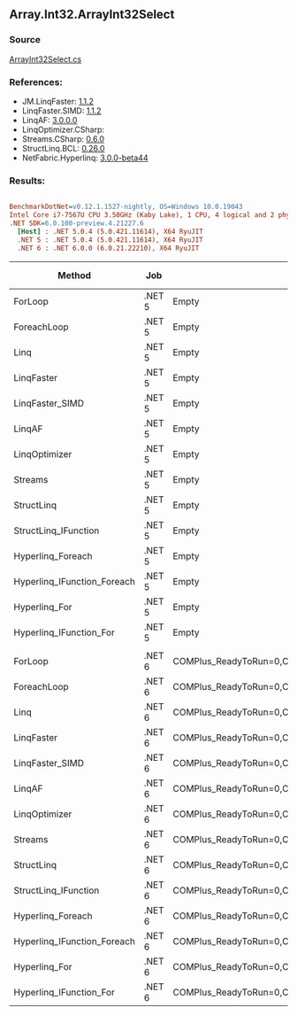 ﻿## Array.Int32.ArrayInt32Select

### Source
[ArrayInt32Select.cs](../LinqBenchmarks/Array/Int32/ArrayInt32Select.cs)

### References:
- JM.LinqFaster: [1.1.2](https://www.nuget.org/packages/JM.LinqFaster/1.1.2)
- LinqFaster.SIMD: [1.1.2](https://www.nuget.org/packages/LinqFaster.SIMD/1.0.3)
- LinqAF: [3.0.0.0](https://www.nuget.org/packages/LinqAF/3.0.0.0)
- LinqOptimizer.CSharp: [](https://www.nuget.org/packages/LinqOptimizer.CSharp/)
- Streams.CSharp: [0.6.0](https://www.nuget.org/packages/Streams.CSharp/0.6.0)
- StructLinq.BCL: [0.26.0](https://www.nuget.org/packages/StructLinq/0.26.0)
- NetFabric.Hyperlinq: [3.0.0-beta44](https://www.nuget.org/packages/NetFabric.Hyperlinq/3.0.0-beta44)

### Results:
``` ini

BenchmarkDotNet=v0.12.1.1527-nightly, OS=Windows 10.0.19043
Intel Core i7-7567U CPU 3.50GHz (Kaby Lake), 1 CPU, 4 logical and 2 physical cores
.NET SDK=6.0.100-preview.4.21227.6
  [Host] : .NET 5.0.4 (5.0.421.11614), X64 RyuJIT
  .NET 5 : .NET 5.0.4 (5.0.421.11614), X64 RyuJIT
  .NET 6 : .NET 6.0.0 (6.0.21.22210), X64 RyuJIT


```
|                      Method |    Job |                                                   EnvironmentVariables |  Runtime | Count |          Mean |         Error |        StdDev |        Median |    Ratio | RatioSD |   Gen 0 | Gen 1 | Gen 2 | Allocated |
|---------------------------- |------- |----------------------------------------------------------------------- |--------- |------ |--------------:|--------------:|--------------:|--------------:|---------:|--------:|--------:|------:|------:|----------:|
|                     ForLoop | .NET 5 |                                                                  Empty | .NET 5.0 |   100 |      55.87 ns |      0.204 ns |      0.170 ns |      55.82 ns |     1.00 |    0.00 |       - |     - |     - |         - |
|                 ForeachLoop | .NET 5 |                                                                  Empty | .NET 5.0 |   100 |      55.96 ns |      0.312 ns |      0.260 ns |      55.96 ns |     1.00 |    0.00 |       - |     - |     - |         - |
|                        Linq | .NET 5 |                                                                  Empty | .NET 5.0 |   100 |     646.59 ns |      2.464 ns |      2.184 ns |     646.64 ns |    11.58 |    0.06 |  0.0229 |     - |     - |      48 B |
|                  LinqFaster | .NET 5 |                                                                  Empty | .NET 5.0 |   100 |     241.78 ns |      1.440 ns |      1.347 ns |     241.23 ns |     4.33 |    0.02 |  0.2027 |     - |     - |     424 B |
|             LinqFaster_SIMD | .NET 5 |                                                                  Empty | .NET 5.0 |   100 |     109.49 ns |      0.593 ns |      0.495 ns |     109.39 ns |     1.96 |    0.01 |  0.2027 |     - |     - |     424 B |
|                      LinqAF | .NET 5 |                                                                  Empty | .NET 5.0 |   100 |     419.55 ns |      1.153 ns |      1.078 ns |     419.62 ns |     7.51 |    0.03 |       - |     - |     - |         - |
|               LinqOptimizer | .NET 5 |                                                                  Empty | .NET 5.0 |   100 |  36,214.98 ns |    288.989 ns |    270.321 ns |  36,101.06 ns |   647.67 |    5.47 | 13.1226 |     - |     - |  27,516 B |
|                     Streams | .NET 5 |                                                                  Empty | .NET 5.0 |   100 |   1,540.68 ns |      6.648 ns |      5.190 ns |   1,539.91 ns |    27.57 |    0.12 |  0.2785 |     - |     - |     584 B |
|                  StructLinq | .NET 5 |                                                                  Empty | .NET 5.0 |   100 |     234.01 ns |      0.925 ns |      0.865 ns |     233.92 ns |     4.19 |    0.02 |  0.0153 |     - |     - |      32 B |
|        StructLinq_IFunction | .NET 5 |                                                                  Empty | .NET 5.0 |   100 |     165.22 ns |      0.330 ns |      0.308 ns |     165.28 ns |     2.96 |    0.01 |       - |     - |     - |         - |
|           Hyperlinq_Foreach | .NET 5 |                                                                  Empty | .NET 5.0 |   100 |     274.68 ns |      0.569 ns |      0.532 ns |     274.70 ns |     4.92 |    0.02 |       - |     - |     - |         - |
| Hyperlinq_IFunction_Foreach | .NET 5 |                                                                  Empty | .NET 5.0 |   100 |     180.05 ns |      0.378 ns |      0.315 ns |     180.13 ns |     3.22 |    0.01 |       - |     - |     - |         - |
|               Hyperlinq_For | .NET 5 |                                                                  Empty | .NET 5.0 |   100 |     220.95 ns |      0.685 ns |      0.640 ns |     220.88 ns |     3.95 |    0.01 |       - |     - |     - |         - |
|     Hyperlinq_IFunction_For | .NET 5 |                                                                  Empty | .NET 5.0 |   100 |      95.40 ns |      0.322 ns |      0.301 ns |      95.39 ns |     1.71 |    0.01 |       - |     - |     - |         - |
|                             |        |                                                                        |          |       |               |               |               |               |          |         |         |       |       |           |
|                     ForLoop | .NET 6 | COMPlus_ReadyToRun=0,COMPlus_TC_QuickJitForLoops=1,COMPlus_TieredPGO=1 | .NET 6.0 |   100 |      56.06 ns |      1.154 ns |      3.120 ns |      54.50 ns |     1.00 |    0.00 |       - |     - |     - |         - |
|                 ForeachLoop | .NET 6 | COMPlus_ReadyToRun=0,COMPlus_TC_QuickJitForLoops=1,COMPlus_TieredPGO=1 | .NET 6.0 |   100 |      57.64 ns |      0.431 ns |      0.337 ns |      57.62 ns |     0.94 |    0.05 |       - |     - |     - |         - |
|                        Linq | .NET 6 | COMPlus_ReadyToRun=0,COMPlus_TC_QuickJitForLoops=1,COMPlus_TieredPGO=1 | .NET 6.0 |   100 |     482.85 ns |      2.214 ns |      1.962 ns |     482.90 ns |     7.86 |    0.38 |  0.0229 |     - |     - |      48 B |
|                  LinqFaster | .NET 6 | COMPlus_ReadyToRun=0,COMPlus_TC_QuickJitForLoops=1,COMPlus_TieredPGO=1 | .NET 6.0 |   100 |     268.65 ns |      1.243 ns |      1.163 ns |     268.55 ns |     4.38 |    0.20 |  0.2027 |     - |     - |     424 B |
|             LinqFaster_SIMD | .NET 6 | COMPlus_ReadyToRun=0,COMPlus_TC_QuickJitForLoops=1,COMPlus_TieredPGO=1 | .NET 6.0 |   100 |     116.03 ns |      1.877 ns |      1.756 ns |     115.87 ns |     1.89 |    0.10 |  0.2027 |     - |     - |     424 B |
|                      LinqAF | .NET 6 | COMPlus_ReadyToRun=0,COMPlus_TC_QuickJitForLoops=1,COMPlus_TieredPGO=1 | .NET 6.0 |   100 |     470.43 ns |      2.044 ns |      1.812 ns |     470.40 ns |     7.66 |    0.35 |       - |     - |     - |         - |
|               LinqOptimizer | .NET 6 | COMPlus_ReadyToRun=0,COMPlus_TC_QuickJitForLoops=1,COMPlus_TieredPGO=1 | .NET 6.0 |   100 | 244,562.89 ns | 18,201.326 ns | 52,805.347 ns | 237,600.00 ns | 4,385.05 |  968.86 |       - |     - |     - |  28,056 B |
|                     Streams | .NET 6 | COMPlus_ReadyToRun=0,COMPlus_TC_QuickJitForLoops=1,COMPlus_TieredPGO=1 | .NET 6.0 |   100 |   1,380.95 ns |      5.208 ns |      4.349 ns |   1,379.81 ns |    22.49 |    1.08 |  0.2785 |     - |     - |     584 B |
|                  StructLinq | .NET 6 | COMPlus_ReadyToRun=0,COMPlus_TC_QuickJitForLoops=1,COMPlus_TieredPGO=1 | .NET 6.0 |   100 |     237.03 ns |      0.529 ns |      0.442 ns |     237.06 ns |     3.86 |    0.19 |  0.0153 |     - |     - |      32 B |
|        StructLinq_IFunction | .NET 6 | COMPlus_ReadyToRun=0,COMPlus_TC_QuickJitForLoops=1,COMPlus_TieredPGO=1 | .NET 6.0 |   100 |     162.07 ns |      0.761 ns |      0.675 ns |     162.10 ns |     2.64 |    0.12 |       - |     - |     - |         - |
|           Hyperlinq_Foreach | .NET 6 | COMPlus_ReadyToRun=0,COMPlus_TC_QuickJitForLoops=1,COMPlus_TieredPGO=1 | .NET 6.0 |   100 |     211.23 ns |      1.451 ns |      1.286 ns |     211.50 ns |     3.44 |    0.17 |       - |     - |     - |         - |
| Hyperlinq_IFunction_Foreach | .NET 6 | COMPlus_ReadyToRun=0,COMPlus_TC_QuickJitForLoops=1,COMPlus_TieredPGO=1 | .NET 6.0 |   100 |     183.43 ns |      1.361 ns |      1.273 ns |     183.95 ns |     2.99 |    0.14 |       - |     - |     - |         - |
|               Hyperlinq_For | .NET 6 | COMPlus_ReadyToRun=0,COMPlus_TC_QuickJitForLoops=1,COMPlus_TieredPGO=1 | .NET 6.0 |   100 |     223.30 ns |      0.922 ns |      0.863 ns |     223.20 ns |     3.64 |    0.17 |       - |     - |     - |         - |
|     Hyperlinq_IFunction_For | .NET 6 | COMPlus_ReadyToRun=0,COMPlus_TC_QuickJitForLoops=1,COMPlus_TieredPGO=1 | .NET 6.0 |   100 |     100.03 ns |      0.321 ns |      0.285 ns |     100.03 ns |     1.63 |    0.08 |       - |     - |     - |         - |
